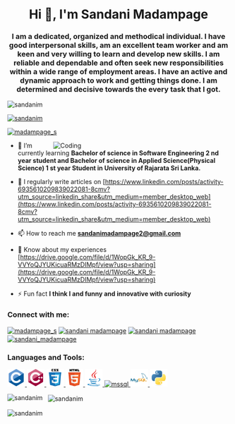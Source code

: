 <h1 align="center">Hi 👋, I'm Sandani Madampage</h1>
<h3 align="center">I am a dedicated, organized and methodical individual. I have good interpersonal skills, am an excellent team worker and am keen and very willing to learn and develop new skills. I am reliable and dependable and often seek new responsibilities within a wide range of employment areas. I have an active and dynamic approach to work and getting things done. I am determined and decisive towards the every task that I got.</h3>

<p align="left"> <img src="https://komarev.com/ghpvc/?username=sandanim&label=Profile%20views&color=0e75b6&style=flat" alt="sandanim" /> </p>

<p align="left"> <a href="https://github.com/ryo-ma/github-profile-trophy"><img src="https://github-profile-trophy.vercel.app/?username=sandanim" alt="sandanim" /></a> </p>

<p align="left"> <a href="https://twitter.com/madampage_s" target="blank"><img src="https://img.shields.io/twitter/follow/madampage_s?logo=twitter&style=for-the-badge" alt="madampage_s" /></a> </p>

<img data-target="animated-image.replacedImage" alt="Coding" class="AnimatedImagePlayer-animatedImage"  align="right" src="https://camo.githubusercontent.com/6607041227d81f650340ff070cc2843518acad359b57e5bb054a9fb7127aa041/68747470733a2f2f63646e2e6472696262626c652e636f6d2f75736572732f323634363432332f73637265656e73686f74732f353530373139362f636f6d70757465722e676966" style="width: 400px; display: block; opacity: 1;">

- 🌱 I’m currently learning **Bachelor of science in Software Engineering 2 nd year student and Bachelor of science in Applied Science(Physical Science) 1 st year Student in University of Rajarata Sri Lanka.**

- 📝 I regularly write articles on [https://www.linkedin.com/posts/activity-6935610209839022081-8cmv?utm_source=linkedin_share&utm_medium=member_desktop_web](https://www.linkedin.com/posts/activity-6935610209839022081-8cmv?utm_source=linkedin_share&utm_medium=member_desktop_web)

- 📫 How to reach me **sandanimadampage2@gmail.com**

- 📄 Know about my experiences [https://drive.google.com/file/d/1WopGk_KR_9-VVYoQJYUKicuaRMzDIMpf/view?usp=sharing](https://drive.google.com/file/d/1WopGk_KR_9-VVYoQJYUKicuaRMzDIMpf/view?usp=sharing)

- ⚡ Fun fact **I think I and funny and innovative with curiosity**

<h3 align="left">Connect with me:</h3>
<p align="left">
<a href="https://twitter.com/madampage_s" target="blank"><img align="center" src="https://raw.githubusercontent.com/rahuldkjain/github-profile-readme-generator/master/src/images/icons/Social/twitter.svg" alt="madampage_s" height="30" width="40" /></a>
<a href="https://linkedin.com/in/sandani madampage" target="blank"><img align="center" src="https://raw.githubusercontent.com/rahuldkjain/github-profile-readme-generator/master/src/images/icons/Social/linked-in-alt.svg" alt="sandani madampage" height="30" width="40" /></a>
<a href="https://stackoverflow.com/users/sandani madampage" target="blank"><img align="center" src="https://raw.githubusercontent.com/rahuldkjain/github-profile-readme-generator/master/src/images/icons/Social/stack-overflow.svg" alt="sandani madampage" height="30" width="40" /></a>
<a href="https://instagram.com/sandani_madampage" target="blank"><img align="center" src="https://raw.githubusercontent.com/rahuldkjain/github-profile-readme-generator/master/src/images/icons/Social/instagram.svg" alt="sandani_madampage" height="30" width="40" /></a>
</p>

<h3 align="left">Languages and Tools:</h3>
<p align="left"> <a href="https://www.cprogramming.com/" target="_blank" rel="noreferrer"> <img src="https://raw.githubusercontent.com/devicons/devicon/master/icons/c/c-original.svg" alt="c" width="40" height="40"/> </a> <a href="https://www.w3schools.com/cpp/" target="_blank" rel="noreferrer"> <img src="https://raw.githubusercontent.com/devicons/devicon/master/icons/cplusplus/cplusplus-original.svg" alt="cplusplus" width="40" height="40"/> </a> <a href="https://www.w3schools.com/css/" target="_blank" rel="noreferrer"> <img src="https://raw.githubusercontent.com/devicons/devicon/master/icons/css3/css3-original-wordmark.svg" alt="css3" width="40" height="40"/> </a> <a href="https://www.w3.org/html/" target="_blank" rel="noreferrer"> <img src="https://raw.githubusercontent.com/devicons/devicon/master/icons/html5/html5-original-wordmark.svg" alt="html5" width="40" height="40"/> </a> <a href="https://www.java.com" target="_blank" rel="noreferrer"> <img src="https://raw.githubusercontent.com/devicons/devicon/master/icons/java/java-original.svg" alt="java" width="40" height="40"/> </a> <a href="https://www.microsoft.com/en-us/sql-server" target="_blank" rel="noreferrer"> <img src="https://www.svgrepo.com/show/303229/microsoft-sql-server-logo.svg" alt="mssql" width="40" height="40"/> </a> <a href="https://www.mysql.com/" target="_blank" rel="noreferrer"> <img src="https://raw.githubusercontent.com/devicons/devicon/master/icons/mysql/mysql-original-wordmark.svg" alt="mysql" width="40" height="40"/> </a> <a href="https://www.python.org" target="_blank" rel="noreferrer"> <img src="https://raw.githubusercontent.com/devicons/devicon/master/icons/python/python-original.svg" alt="python" width="40" height="40"/> </a> </p>

<p><img align="left" src="https://github-readme-stats.vercel.app/api/top-langs?username=sandanim&show_icons=true&locale=en&layout=compact" alt="sandanim" /></p>
<p>&nbsp; &nbsp;<img align="center" src="https://github-readme-stats.vercel.app/api?username=sandanim&show_icons=true&locale=en" alt="sandanim" /></p>

<p><img align="center" src="https://github-readme-streak-stats.herokuapp.com/?user=sandanim&" alt="sandanim" /></p>

